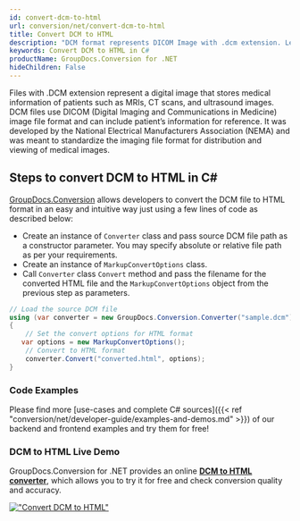 ```yaml
---
id: convert-dcm-to-html
url: conversion/net/convert-dcm-to-html
title: Convert DCM to HTML
description: "DCM format represents DICOM Image with .dcm extension. Learn how to convert DCM to HTML file programmatically in C# language using GroupDocs.Conversion for .NET library."
keywords: Convert DCM to HTML in C#
productName: GroupDocs.Conversion for .NET
hideChildren: False
---
```


Files with .DCM extension represent a digital image that stores medical information of patients such as MRIs, CT scans, and ultrasound images. DCM files use DICOM (Digital Imaging and Communications in Medicine) image file format and can include patient’s information for reference. It was developed by the National Electrical Manufacturers Association (NEMA) and was meant to standardize the imaging file format for distribution and viewing of medical images.

## Steps to convert DCM to HTML in C#

[GroupDocs.Conversion](https://products.groupdocs.com/conversion/net) allows developers to convert the DCM file to HTML format in an easy and intuitive way just using a few lines of code as described below:

* Create an instance of `Converter` class and pass source DCM file path as a constructor parameter. You may specify absolute or relative file path as per your requirements. 
* Create an instance of `MarkupConvertOptions` class.
* Call `Converter` class `Convert` method and pass the filename for the converted HTML file and the `MarkupConvertOptions` object from the previous step as parameters.

```csharp
// Load the source DCM file
using (var converter = new GroupDocs.Conversion.Converter("sample.dcm"))
{
    // Set the convert options for HTML format
   var options = new MarkupConvertOptions();
    // Convert to HTML format
    converter.Convert("converted.html", options);
}
```

### Code Examples

Please find more [use-cases and complete C# sources]({{< ref "conversion/net/developer-guide/examples-and-demos.md" >}}) of our backend and frontend examples and try them for free!

### DCM to HTML Live Demo

GroupDocs.Conversion for .NET provides an online [**DCM to HTML converter**](https://products.groupdocs.app/conversion/dcm-to-html), which allows you to try it for free and check conversion quality and accuracy.

[!["Convert DCM to HTML"](conversion/net/images/convert-to-html/convert-dcm-to-html.png)](https://products.groupdocs.app/conversion/dcm-to-html)